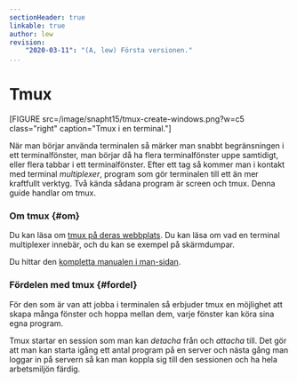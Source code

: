 ```yaml
---
sectionHeader: true
linkable: true
author: lew
revision:
    "2020-03-11": "(A, lew) Första versionen."
...
```

Tmux
=======================

[FIGURE src=/image/snapht15/tmux-create-windows.png?w=c5 class="right" caption="Tmux i en terminal."]

När man börjar använda terminalen så märker man snabbt begränsningen i ett terminalfönster, man börjar då ha flera terminalfönster uppe samtidigt, eller flera tabbar i ett terminalfönster. Efter ett tag så kommer man i kontakt med terminal *multiplexer*, program som gör terminalen till ett än mer kraftfullt verktyg. Två kända sådana program är screen och tmux. Denna guide handlar om tmux.



### Om tmux {#om}

Du kan läsa om [tmux på deras webbplats](http://tmux.github.io/). Du kan läsa om vad en terminal multiplexer innebär, och du kan se exempel på skärmdumpar.

Du hittar den [kompletta manualen i man-sidan](http://www.openbsd.org/cgi-bin/man.cgi/OpenBSD-current/man1/tmux.1?query=tmux&sec=1).



### Fördelen med tmux {#fordel}

För den som är van att jobba i terminalen så erbjuder tmux en möjlighet att skapa många fönster och hoppa mellan dem, varje fönster kan köra sina egna program.

Tmux startar en session som man kan *detacha* från och *attacha* till. Det gör att man kan starta igång ett antal program på en server och nästa gång man loggar in på servern så kan man koppla sig till den sessionen och ha hela arbetsmiljön färdig.
